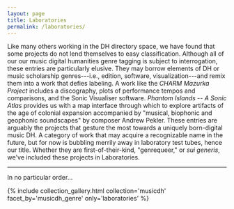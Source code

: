 ```yaml
---
layout: page
title: Laboratories
permalink: /laboratories/
---
```


Like many others working in the DH directory space, we have found that some projects do not lend themselves to easy classification. Although all of our our music digital humanities genre tagging is subject to interrogation, these entries are particularly elusive. They may borrow elements of DH or music scholarship genres---i.e., edition, software, visualization---and remix them into a work that defies labeling. A work like the _CHARM Mazurka Project_ includes a discography, plots of performance tempos and comparisons, and the Sonic Visualiser software. _Phantom Islands -- A Sonic Atlas_ provides us with a map interface through which to explore artifacts of the age of colonial expansion accompanied by "musical, biophonic and geophonic soundscapes" by composer Andrew Pekler. These entries are arguably the projects that gesture the most towards a uniquely born-digital music DH. A category of work that may acquire a recognizable name in the future, but for now is bubbling merrily away in laboratory test tubes, hence our title. Whether they are first-of-their-kind, "genrequeer," or *sui generis*, we've included these projects in Laboratories.

---

In no particular order...

{% include collection_gallery.html  collection='musicdh' facet_by='musicdh_genre' only='laboratories' %}